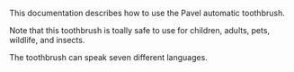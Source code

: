 This documentation describes how to use the Pavel automatic toothbrush.

Note that this toothbrush is toally safe to use for children, adults, pets, wildlife, and insects.

The toothbrush can speak seven different languages.